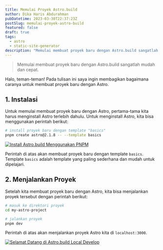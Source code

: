 ```yaml
---
title: Memulai Proyek Astro.build
author: Dika Haris Abdurahman
pubDatetime: 2023-03-30T22:37:23Z
postSlug: memulai-proyek-astro-build
featured: false
draft: true
tags:
  - astro
  - static-site-generator
description: "Memulai membuat proyek baru dengan Astro.build sangatlah mudah dan cepat."
---
```


> Memulai membuat proyek baru dengan Astro.build sangatlah mudah dan cepat.

Halo, teman-teman! Pada tulisan ini saya ingin membagikan bagaimana caranya untuk membuat proyek baru dengan Astro.

## 1. Instalasi

Untuk memulai membuat proyek baru dengan Astro, pertama-tama kita harus menginstall Astro terlebih dahulu. Untuk menginstall Astro, kita bisa menggunakan perintah berikut:

```bash
# install proyek baru dengan template "basics"
pnpm create astro@2.1.8 -- --template basics
```

<div>
  <a href="/assets/pnpm-install-astro-build.png">
    <img src="/assets/pnpm-install-astro-build.png" class="sm:w-1/1 mx-auto" alt="Install Astro.build Menggunakan PNPM">
  </a>
</div>

Perintah di atas akan membuat proyek baru dengan template `basics`. Template `basics` adalah template yang paling sederhana dan mudah untuk dipelajari.

## 2. Menjalankan Proyek

Setelah kita membuat proyek baru dengan Astro, kita bisa menjalankan proyek tersebut dengan perintah berikut:

```bash
# masuk ke direktori proyek
cd my-astro-project

# jalankan proyek
pnpm dev
```

Perintah di atas akan menjalankan proyek Astro kita di `localhost:3000`.

<div>
  <a href="/assets/welcome-to-astro.png">
    <img src="/assets/welcome-to-astro.png" class="sm:w-1/1 mx-auto" alt="Selamat Datang di Astro.build Local Develop">
  </a>
</div>
